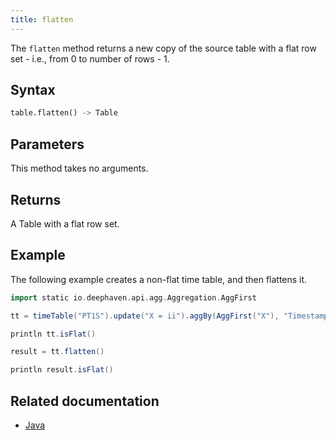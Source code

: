 ```yaml
---
title: flatten
---
```


The `flatten` method returns a new copy of the source table with a flat row set - i.e., from 0 to number of rows - 1.

## Syntax

```python syntax
table.flatten() -> Table
```

## Parameters

This method takes no arguments.

## Returns

A Table with a flat row set.

## Example

The following example creates a non-flat time table, and then flattens it.

```groovy order=tt,result
import static io.deephaven.api.agg.Aggregation.AggFirst

tt = timeTable("PT1S").update("X = ii").aggBy(AggFirst("X"), "Timestamp")

println tt.isFlat()

result = tt.flatten()

println result.isFlat()
```

## Related documentation

- [Java](https://deephaven.io/core/javadoc/io/deephaven/engine/table/Table.html#flatten())
